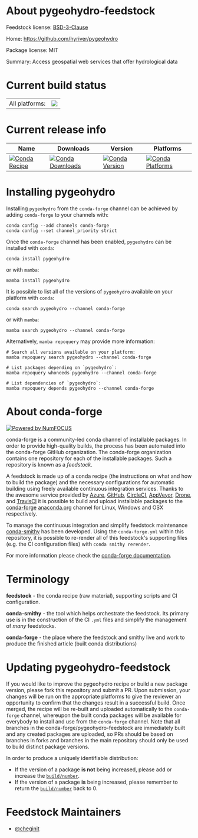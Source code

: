 About pygeohydro-feedstock
==========================

Feedstock license: [BSD-3-Clause](https://github.com/conda-forge/pygeohydro-feedstock/blob/main/LICENSE.txt)

Home: https://github.com/hyriver/pygeohydro

Package license: MIT

Summary: Access geospatial web services that offer hydrological data

Current build status
====================


<table><tr><td>All platforms:</td>
    <td>
      <a href="https://dev.azure.com/conda-forge/feedstock-builds/_build/latest?definitionId=12145&branchName=main">
        <img src="https://dev.azure.com/conda-forge/feedstock-builds/_apis/build/status/pygeohydro-feedstock?branchName=main">
      </a>
    </td>
  </tr>
</table>

Current release info
====================

| Name | Downloads | Version | Platforms |
| --- | --- | --- | --- |
| [![Conda Recipe](https://img.shields.io/badge/recipe-pygeohydro-green.svg)](https://anaconda.org/conda-forge/pygeohydro) | [![Conda Downloads](https://img.shields.io/conda/dn/conda-forge/pygeohydro.svg)](https://anaconda.org/conda-forge/pygeohydro) | [![Conda Version](https://img.shields.io/conda/vn/conda-forge/pygeohydro.svg)](https://anaconda.org/conda-forge/pygeohydro) | [![Conda Platforms](https://img.shields.io/conda/pn/conda-forge/pygeohydro.svg)](https://anaconda.org/conda-forge/pygeohydro) |

Installing pygeohydro
=====================

Installing `pygeohydro` from the `conda-forge` channel can be achieved by adding `conda-forge` to your channels with:

```
conda config --add channels conda-forge
conda config --set channel_priority strict
```

Once the `conda-forge` channel has been enabled, `pygeohydro` can be installed with `conda`:

```
conda install pygeohydro
```

or with `mamba`:

```
mamba install pygeohydro
```

It is possible to list all of the versions of `pygeohydro` available on your platform with `conda`:

```
conda search pygeohydro --channel conda-forge
```

or with `mamba`:

```
mamba search pygeohydro --channel conda-forge
```

Alternatively, `mamba repoquery` may provide more information:

```
# Search all versions available on your platform:
mamba repoquery search pygeohydro --channel conda-forge

# List packages depending on `pygeohydro`:
mamba repoquery whoneeds pygeohydro --channel conda-forge

# List dependencies of `pygeohydro`:
mamba repoquery depends pygeohydro --channel conda-forge
```


About conda-forge
=================

[![Powered by
NumFOCUS](https://img.shields.io/badge/powered%20by-NumFOCUS-orange.svg?style=flat&colorA=E1523D&colorB=007D8A)](https://numfocus.org)

conda-forge is a community-led conda channel of installable packages.
In order to provide high-quality builds, the process has been automated into the
conda-forge GitHub organization. The conda-forge organization contains one repository
for each of the installable packages. Such a repository is known as a *feedstock*.

A feedstock is made up of a conda recipe (the instructions on what and how to build
the package) and the necessary configurations for automatic building using freely
available continuous integration services. Thanks to the awesome service provided by
[Azure](https://azure.microsoft.com/en-us/services/devops/), [GitHub](https://github.com/),
[CircleCI](https://circleci.com/), [AppVeyor](https://www.appveyor.com/),
[Drone](https://cloud.drone.io/welcome), and [TravisCI](https://travis-ci.com/)
it is possible to build and upload installable packages to the
[conda-forge](https://anaconda.org/conda-forge) [anaconda.org](https://anaconda.org/)
channel for Linux, Windows and OSX respectively.

To manage the continuous integration and simplify feedstock maintenance
[conda-smithy](https://github.com/conda-forge/conda-smithy) has been developed.
Using the ``conda-forge.yml`` within this repository, it is possible to re-render all of
this feedstock's supporting files (e.g. the CI configuration files) with ``conda smithy rerender``.

For more information please check the [conda-forge documentation](https://conda-forge.org/docs/).

Terminology
===========

**feedstock** - the conda recipe (raw material), supporting scripts and CI configuration.

**conda-smithy** - the tool which helps orchestrate the feedstock.
                   Its primary use is in the construction of the CI ``.yml`` files
                   and simplify the management of *many* feedstocks.

**conda-forge** - the place where the feedstock and smithy live and work to
                  produce the finished article (built conda distributions)


Updating pygeohydro-feedstock
=============================

If you would like to improve the pygeohydro recipe or build a new
package version, please fork this repository and submit a PR. Upon submission,
your changes will be run on the appropriate platforms to give the reviewer an
opportunity to confirm that the changes result in a successful build. Once
merged, the recipe will be re-built and uploaded automatically to the
`conda-forge` channel, whereupon the built conda packages will be available for
everybody to install and use from the `conda-forge` channel.
Note that all branches in the conda-forge/pygeohydro-feedstock are
immediately built and any created packages are uploaded, so PRs should be based
on branches in forks and branches in the main repository should only be used to
build distinct package versions.

In order to produce a uniquely identifiable distribution:
 * If the version of a package **is not** being increased, please add or increase
   the [``build/number``](https://docs.conda.io/projects/conda-build/en/latest/resources/define-metadata.html#build-number-and-string).
 * If the version of a package **is** being increased, please remember to return
   the [``build/number``](https://docs.conda.io/projects/conda-build/en/latest/resources/define-metadata.html#build-number-and-string)
   back to 0.

Feedstock Maintainers
=====================

* [@cheginit](https://github.com/cheginit/)

